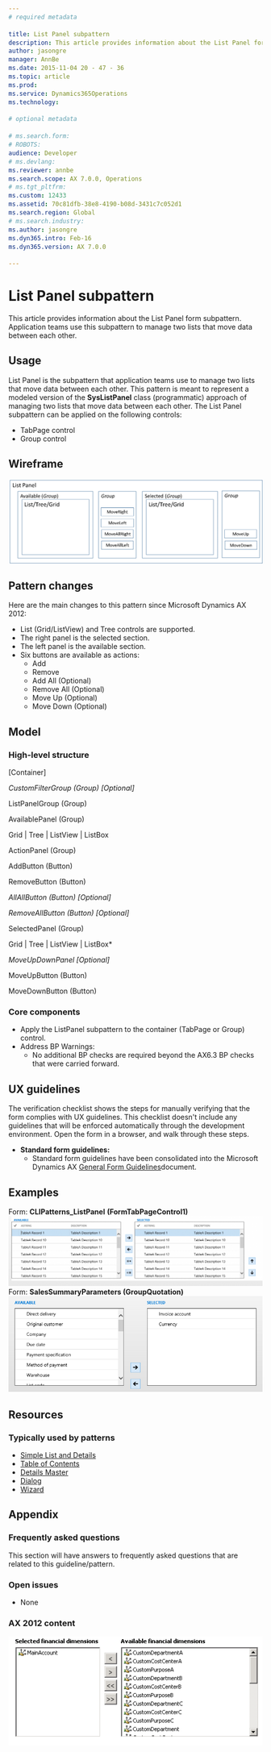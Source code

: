 ```yaml
---
# required metadata

title: List Panel subpattern
description: This article provides information about the List Panel form subpattern. Application teams use this subpattern to manage two lists that move data between each other.
author: jasongre
manager: AnnBe
ms.date: 2015-11-04 20 - 47 - 36
ms.topic: article
ms.prod: 
ms.service: Dynamics365Operations
ms.technology: 

# optional metadata

# ms.search.form: 
# ROBOTS: 
audience: Developer
# ms.devlang: 
ms.reviewer: annbe
ms.search.scope: AX 7.0.0, Operations
# ms.tgt_pltfrm: 
ms.custom: 12433
ms.assetid: 70c81dfb-38e8-4190-b08d-3431c7c052d1
ms.search.region: Global
# ms.search.industry: 
ms.author: jasongre
ms.dyn365.intro: Feb-16
ms.dyn365.version: AX 7.0.0

---
```


# List Panel subpattern

This article provides information about the List Panel form subpattern. Application teams use this subpattern to manage two lists that move data between each other.

Usage
-----

List Panel is the subpattern that application teams use to manage two lists that move data between each other. This pattern is meant to represent a modeled version of the **SysListPanel** class (programmatic) approach of managing two lists that move data between each other. The List Panel subpattern can be applied on the following controls:

-   TabPage control
-   Group control

## Wireframe
[![ListPanel(1)](./media/listpanel1-1024x339.png)](./media/listpanel1.png)

## Pattern changes
Here are the main changes to this pattern since Microsoft Dynamics AX 2012:

-   List (Grid/ListView) and Tree controls are supported.
-   The right panel is the selected section.
-   The left panel is the available section.
-   Six buttons are available as actions:
    -   Add
    -   Remove
    -   Add All (Optional)
    -   Remove All (Optional)
    -   Move Up (Optional)
    -   Move Down (Optional)

## Model
### High-level structure

\[Container\]

*CustomFilterGroup (Group) \[Optional\]*

ListPanelGroup (Group)

AvailablePanel (Group)

Grid | Tree | ListView | ListBox

ActionPanel (Group)

AddButton (Button)

RemoveButton (Button)

*AllAllButton (Button) \[Optional\]*

*RemoveAllButton (Button) \[Optional\]*

SelectedPanel (Group)

Grid | Tree | ListView | ListBox\*

*MoveUpDownPanel \[Optional\]*

MoveUpButton (Button)

MoveDownButton (Button)

### Core components

-   Apply the ListPanel subpattern to the container (TabPage or Group) control.
-   Address BP Warnings:
    -   No additional BP checks are required beyond the AX6.3 BP checks that were carried forward.

## UX guidelines
The verification checklist shows the steps for manually verifying that the form complies with UX guidelines. This checklist doesn't include any guidelines that will be enforced automatically through the development environment. Open the form in a browser, and walk through these steps.

-   **Standard form guidelines:**
    -   Standard form guidelines have been consolidated into the Microsoft Dynamics AX [General Form Guidelines](general-form-guidelines.md)document.

## Examples
Form: **CLIPatterns\_ListPanel** **(FormTabPageControl1)** [![ListPanel(2)](./media/listpanel2-1024x283.png)](./media/listpanel2.png) Form: **SalesSummaryParameters (GroupQuotation)** [![ListPanel(3)](./media/listpanel3.png)](./media/listpanel3.png)

## Resources
### Typically used by patterns

-   [Simple List and Details](simple-list-details-form-pattern.md)
-   [Table of Contents](table-of-contents-form-pattern.md)
-   [Details Master](details-master-form-pattern.md)
-   [Dialog](dialog-form-pattern.md)
-   [Wizard](wizard-form-pattern.md)

## Appendix
### Frequently asked questions

This section will have answers to frequently asked questions that are related to this guideline/pattern.

### Open issues

-   None

### AX 2012 content

[![ListPanel(4)](./media/listpanel4.png)](./media/listpanel4.png)

